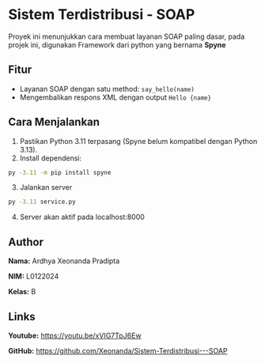 # Sistem Terdistribusi - SOAP

Proyek ini menunjukkan cara membuat layanan SOAP paling dasar, pada projek ini, digunakan Framework dari python yang bernama **Spyne**

## Fitur

- Layanan SOAP dengan satu method: `say_hello(name)`
- Mengembalikan respons XML dengan output `Hello {name}`

## Cara Menjalankan

1. Pastikan Python 3.11 terpasang (Spyne belum kompatibel dengan Python 3.13).
2. Install dependensi:

```bash
py -3.11 -m pip install spyne
```
3. Jalankan server
```bash
py -3.11 service.py
```
4. Server akan aktif pada localhost:8000

## Author
**Nama:** Ardhya Xeonanda Pradipta

**NIM:** L0122024

**Kelas:** B

## Links
**Youtube:** https://youtu.be/xVIG7TpJ6Ew

**GitHub:** https://github.com/Xeonanda/Sistem-Terdistribusi---SOAP